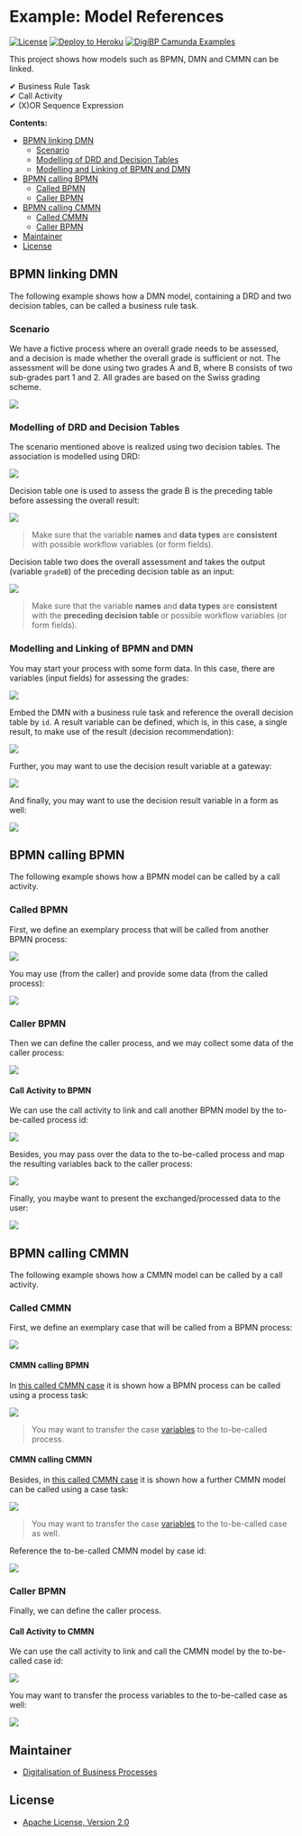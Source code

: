 # Example: Model References

[![License](http://img.shields.io/:license-apache-blue.svg)](http://www.apache.org/licenses/LICENSE-2.0.html)
[![Deploy to Heroku](https://img.shields.io/badge/deploy%20to-Heroku-6762a6.svg?longCache=true)](https://heroku.com/deploy)
[![DigiBP Camunda Examples](https://img.shields.io/badge/DigiBP-Camunda%20Examples-blue.svg?longCache=true)](https://github.com/DigiBP/digibp-camunda-examples)

This project shows how models such as BPMN, DMN and CMMN can be linked.

✔ Business Rule Task<br>✔ Call Activity<br>✔ (X)OR Sequence Expression

**Contents:**

- [BPMN linking DMN](#bpmn-linking-dmn)
    - [Scenario](#scenario)
    - [Modelling of DRD and Decision Tables](#modelling-of-drd-and-decision-tables)
    - [Modelling and Linking of BPMN and DMN](#modelling-and-linking-of-bpmn-and-dmn)
- [BPMN calling BPMN](#bpmn-calling-bpmn)
    - [Called BPMN](#called-bpmn)
    - [Caller BPMN](#caller-bpmn)
- [BPMN calling CMMN](#bpmn-calling-cmmn)
    - [Called CMMN](#called-cmmn)
    - [Caller BPMN](#caller-bpmn)
- [Maintainer](#maintainer)
- [License](#license)

## BPMN linking DMN

The following example shows how a DMN model, containing a DRD and two decision tables, can be called a business rule task.

### Scenario

We have a fictive process where an overall grade needs to be assessed, and a decision is made whether the overall grade is sufficient or not. The assessment will be done using two grades A and B, where B consists of two sub-grades part 1 and 2. All grades are based on the Swiss grading scheme.

[![](images/model-references-to-dmn.png)](images/model-references-to-dmn.png)

### Modelling of DRD and Decision Tables

The scenario mentioned above is realized using two decision tables. The association is modelled using DRD:

[![](images/2018-03-14_21h43_22.png)](images/2018-03-14_21h43_22.png)

Decision table one is used to assess the grade B is the preceding table before assessing the overall result:

[![](images/2018-03-14_21h43_02.png)](images/2018-03-14_21h43_02.png)

> Make sure that the variable **names** and **data types** are **consistent** with possible workflow variables (or form fields).

Decision table two does the overall assessment and takes the output (variable `gradeB`) of the preceding decision table as an input:
 
[![](images/2018-03-14_21h43_12.png)](images/2018-03-14_21h43_12.png)

> Make sure that the variable **names** and **data types** are **consistent** with the **preceding decision table** or possible workflow variables (or form fields).

### Modelling and Linking of BPMN and DMN

You may start your process with some form data. In this case, there are variables (input fields) for assessing the grades:

[![](images/2018-03-15_09h00_40.png)](images/2018-03-15_09h00_40.png)

Embed the DMN with a business rule task and reference the overall decision table by `id`. A result variable can be defined, which is, in this case, a single result, to make use of the result (decision recommendation):

[![](images/2018-03-15_09h01_34.png)](images/2018-03-15_09h01_34.png)

Further, you may want to use the decision result variable at a gateway:

[![](images/2018-03-15_09h02_41.png)](images/2018-03-15_09h02_41.png)

And finally, you may want to use the decision result variable in a form as well:

[![](images/2018-03-15_09h03_30.png)](images/2018-03-15_09h03_30.png)

## BPMN calling BPMN

The following example shows how a BPMN model can be called by a call activity.

### Called BPMN

First, we define an exemplary process that will be called from another BPMN process:

[![](images/2018-03-27_17h15_29.png)](images/2018-03-27_17h15_29.png)

You may use (from the caller) and provide some data (from the called process):

[![](images/2018-03-15_11h42_58.png)](images/2018-03-15_11h42_58.png)

### Caller BPMN

Then we can define the caller process, and we may collect some data of the caller process:

[![](images/2018-03-15_11h41_42.png)](images/2018-03-15_11h41_42.png)

#### Call Activity to BPMN

We can use the call activity to link and call another BPMN model by the to-be-called process id:

[![](images/2018-03-15_11h42_08.png)](images/2018-03-15_11h42_08.png)

Besides, you may pass over the data to the to-be-called process and map the resulting variables back to the caller process:

[![](images/2018-03-15_11h42_35.png)](images/2018-03-15_11h42_35.png)

Finally, you maybe want to present the exchanged/processed data to the user:

[![](images/2018-03-15_11h43_32.png)](images/2018-03-15_11h43_32.png)

## BPMN calling CMMN

The following example shows how a CMMN model can be called by a call activity.

### Called CMMN

First, we define an exemplary case that will be called from a BPMN process:

[![](images/2018-03-27_18h40_44.png)](images/2018-03-27_18h40_44.png)

#### CMMN calling BPMN

In [this called CMMN case](#called-cmmn) it is shown how a BPMN process can be called using a process task:

[![](images/2018-03-27_18h50_15.png)](images/2018-03-27_18h50_15.png)

> You may want to transfer the case [variables](#call-activity-to-cmmn) to the to-be-called process.

#### CMMN calling CMMN

Besides, in [this called CMMN case](#called-cmmn) it is shown how a further CMMN model can be called using a case task:

[![](images/2018-03-27_18h40_06.png)](images/2018-03-27_18h40_06.png)

> You may want to transfer the case [variables](#call-activity-to-cmmn) to the to-be-called case as well.

Reference the to-be-called CMMN model by case id:

[![](images/2018-03-27_18h41_11.png)](images/2018-03-27_18h41_11.png)

### Caller BPMN

Finally, we can define the caller process.

#### Call Activity to CMMN

We can use the call activity to link and call the CMMN model by the to-be-called case id:

[![](images/2018-03-27_18h38_40.png)](images/2018-03-27_18h38_40.png)

You may want to transfer the process variables to the to-be-called case as well:

[![](images/2018-03-27_18h39_15.png)](images/2018-03-27_18h39_15.png)

## Maintainer
- [Digitalisation of Business Processes](https://github.com/digibp)

## License

- [Apache License, Version 2.0](https://github.com/DigiBP/digibp-archetype-camunda-boot/blob/master/LICENSE)